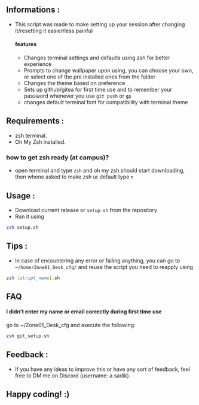 ## Informations :
   - This script was made to make setting up your session after changing it/resetting it easier/less painful
        ####    features
        + Changes terminal settings and defaults using zsh for better experience
        + Prompts to change wallpaper upon using, you can choose your own, or select one of the pre installed ones from the folder
        + Changes the theme based on preference
        + Sets up github/gitea for first time use and to remember your password whenever you use `git push` or `gp`
        + changes default terminal font for compatibility with terminal theme
## Requirements :
- zsh terminal.
- Oh My Zsh installed.
### how to get zsh ready (at campus)? 
+ open terminal and type ```zsh``` and oh my zsh should start downloading, then whene asked to make zsh ur default type `n`

## Usage :
- Download current release or `setup.sh` from the repository
- Run it using
```zsh
zsh setup.sh
```

## Tips :
- In case of encountering any error or failing anything, you can go to `~/home/Zone01_Desk_cfg/` and reuse the script you need to reapply using
```zsh
zsh [stript_name].sh
```

## FAQ

#### I didn't enter my name or email correctly during first time use

go to ~/Zone01_Desk_cfg and execute the following:
```zsh
zsh git_setup.sh
```

## Feedback :
- If you have any ideas to improve this or have any sort of feedback, feel free to DM me on Discord (username: a.sadik).

## **Happy coding!** :)
